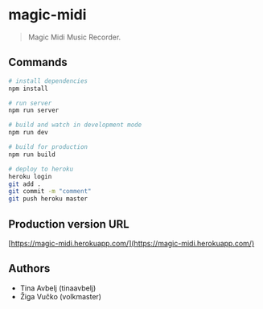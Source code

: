 # magic-midi

> Magic Midi Music Recorder.

## Commands

```bash
# install dependencies
npm install

# run server
npm run server

# build and watch in development mode
npm run dev

# build for production
npm run build

# deploy to heroku
heroku login
git add .
git commit -m "comment"
git push heroku master
```

## Production version URL
[https://magic-midi.herokuapp.com/](https://magic-midi.herokuapp.com/)

## Authors
- Tina Avbelj (tinaavbelj)
- Žiga Vučko (volkmaster)
